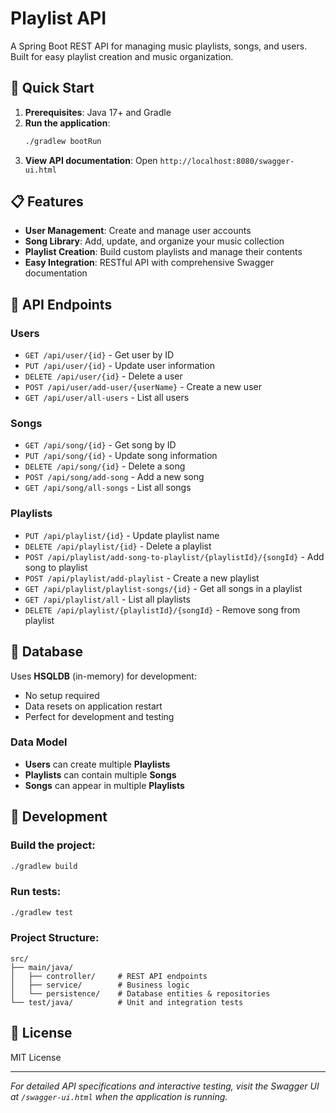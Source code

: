 # Playlist API

A Spring Boot REST API for managing music playlists, songs, and users. Built for easy playlist creation and music organization.

## 🚀 Quick Start

1. **Prerequisites**: Java 17+ and Gradle
2. **Run the application**:
   ```bash
   ./gradlew bootRun
   ```
3. **View API documentation**: Open `http://localhost:8080/swagger-ui.html`

## 📋 Features

- **User Management**: Create and manage user accounts
- **Song Library**: Add, update, and organize your music collection
- **Playlist Creation**: Build custom playlists and manage their contents
- **Easy Integration**: RESTful API with comprehensive Swagger documentation

## 🔗 API Endpoints

### Users
- `GET /api/user/{id}` - Get user by ID
- `PUT /api/user/{id}` - Update user information
- `DELETE /api/user/{id}` - Delete a user
- `POST /api/user/add-user/{userName}` - Create a new user
- `GET /api/user/all-users` - List all users

### Songs
- `GET /api/song/{id}` - Get song by ID
- `PUT /api/song/{id}` - Update song information
- `DELETE /api/song/{id}` - Delete a song
- `POST /api/song/add-song` - Add a new song
- `GET /api/song/all-songs` - List all songs

### Playlists
- `PUT /api/playlist/{id}` - Update playlist name
- `DELETE /api/playlist/{id}` - Delete a playlist
- `POST /api/playlist/add-song-to-playlist/{playlistId}/{songId}` - Add song to playlist
- `POST /api/playlist/add-playlist` - Create a new playlist
- `GET /api/playlist/playlist-songs/{id}` - Get all songs in a playlist
- `GET /api/playlist/all` - List all playlists
- `DELETE /api/playlist/{playlistId}/{songId}` - Remove song from playlist

## 💾 Database

Uses **HSQLDB** (in-memory) for development:
- No setup required
- Data resets on application restart
- Perfect for development and testing

### Data Model
- **Users** can create multiple **Playlists**
- **Playlists** can contain multiple **Songs**
- **Songs** can appear in multiple **Playlists**

## 🧪 Development

### Build the project:
```bash
./gradlew build
```

### Run tests:
```bash
./gradlew test
```

### Project Structure:
```
src/
├── main/java/
│   ├── controller/     # REST API endpoints
│   ├── service/        # Business logic
│   └── persistence/    # Database entities & repositories
└── test/java/          # Unit and integration tests
```

## 📝 License

MIT License

---

*For detailed API specifications and interactive testing, visit the Swagger UI at `/swagger-ui.html` when the application is running.*